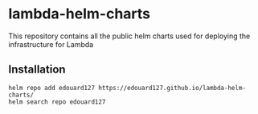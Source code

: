 # lambda-helm-charts
This repository contains all the public helm charts used for deploying the infrastructure for Lambda

## Installation

```
helm repo add edouard127 https://edouard127.github.io/lambda-helm-charts/
helm search repo edouard127
```
